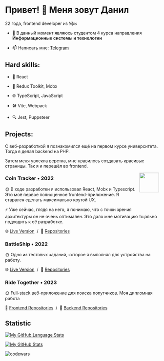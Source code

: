 # Привет! 👋 Меня зовут Данил</h1>

22 года, frontend developer из Уфы

- 🔭 В данный момент являюсь студентом 4 курса направления **Информационные системы и технологии**

- 📫 Написать мне: [Telegram](https://t.me/yadaro4ka)



## Hard skills: 
- 🚀 React

- 🏪 Redux Toolkit, Mobx

- 🌐 TypeScript, JavaScript

- 🛠️ Vite, Webpack

- 🔍 Jest, Puppeteer

## Projects:

С веб-разработкой я познакомился ещё на первом курсе университета. Тогда я делал backend на PHP.

Затем меня увлекла верстка, мне нравилось создавать красивые страницы. Так я и перешёл во frontend.

<img src="https://cdn-icons-png.flaticon.com/512/5968/5968260.png" align="right" width="64" alt="" />

### Coin Tracker  •  2022

🌞  В ходе разработки я использовал React, Mobx и Typescript. Это моё первое полноценное frontend-приложение. Я старался сделать максимально крутой UX. 

⚡ Уже сейчас, глядя на него, я понимаю, что с точки зрения архитектуры он не очень оптимален. Это дало мне мотивацию тщально подходить к её разработке. 

🌐 [Live Version](https://yadaro4ka.netlify.app/) &nbsp;/&nbsp; 📕 [Repositories](https://github.com/yadarochka/crypto-coin-project)

### BattleShip  •  2022

🌞  Одно из тестовых заданий, которое я выполнял для устройства на работу. 

🌐 [Live Version](https://yadarochka-battleship.netlify.app/) &nbsp;/&nbsp; 📕 [Repositories](https://github.com/yadarochka/battleship)

### Ride Together •  2023

🌞  Full-stack веб-приложение для поиска попутчиков. Моя дипломная работа 

📕 [Frontend Repositories](https://github.com/yadarochka/ride-together-client) &nbsp;/&nbsp; 📕 [Backend Repositories](https://github.com/yadarochka/ride-together-server)

## Statistic

[![My GitHub Language Stats](https://github-readme-stats.vercel.app/api/top-langs/?username=yadarochka&langs_count=5&theme=tokyonight)]()

[![My GitHub Stats](https://github-readme-stats.vercel.app/api/?username=yadarochka&count_private=true&theme=tokyonight&showicons=true)]()

![codewars](https://www.codewars.com/users/yadaro4ka/badges/large)

